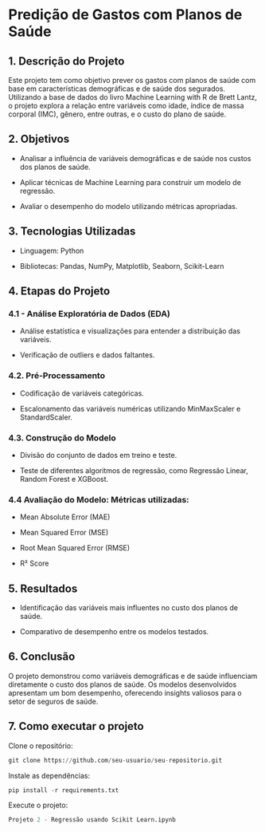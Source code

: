 # Predição de Gastos com Planos de Saúde

## 1. Descrição do Projeto

Este projeto tem como objetivo prever os gastos com planos de saúde com base em características demográficas e de saúde dos segurados. Utilizando a base de dados do livro Machine Learning with R de Brett Lantz, o projeto explora a relação entre variáveis como idade, índice de massa corporal (IMC), gênero, entre outras, e o custo do plano de saúde.

## 2. Objetivos

- Analisar a influência de variáveis demográficas e de saúde nos custos dos planos de saúde.

- Aplicar técnicas de Machine Learning para construir um modelo de regressão.

- Avaliar o desempenho do modelo utilizando métricas apropriadas.

## 3. Tecnologias Utilizadas

- Linguagem: Python

- Bibliotecas: Pandas, NumPy, Matplotlib, Seaborn, Scikit-Learn

## 4. Etapas do Projeto

### 4.1 - Análise Exploratória de Dados (EDA)

- Análise estatística e visualizações para entender a distribuição das variáveis.

- Verificação de outliers e dados faltantes.

### 4.2. Pré-Processamento

- Codificação de variáveis categóricas.

- Escalonamento das variáveis numéricas utilizando MinMaxScaler e StandardScaler.

### 4.3. Construção do Modelo

- Divisão do conjunto de dados em treino e teste.

- Teste de diferentes algoritmos de regressão, como Regressão Linear, Random Forest e XGBoost.

### 4.4 Avaliação do Modelo: Métricas utilizadas:

- Mean Absolute Error (MAE)

- Mean Squared Error (MSE)

- Root Mean Squared Error (RMSE)

- R² Score

## 5. Resultados

- Identificação das variáveis mais influentes no custo dos planos de saúde.

- Comparativo de desempenho entre os modelos testados.

## 6. Conclusão

O projeto demonstrou como variáveis demográficas e de saúde influenciam diretamente o custo dos planos de saúde. Os modelos desenvolvidos apresentam um bom desempenho, oferecendo insights valiosos para o setor de seguros de saúde.


## 7. Como executar o projeto

Clone o repositório:
```python
git clone https://github.com/seu-usuario/seu-repositorio.git
```
Instale as dependências:
```python
pip install -r requirements.txt
```
Execute o projeto:
```python
Projeto 2 - Regressão usando Scikit Learn.ipynb
```

